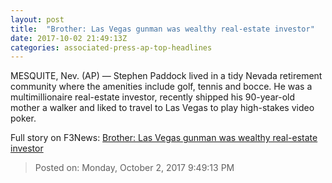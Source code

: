 ```yaml
---
layout: post
title:  "Brother: Las Vegas gunman was wealthy real-estate investor"
date: 2017-10-02 21:49:13Z
categories: associated-press-ap-top-headlines
---
```


MESQUITE, Nev. (AP) — Stephen Paddock lived in a tidy Nevada retirement community where the amenities include golf, tennis and bocce. He was a multimillionaire real-estate investor, recently shipped his 90-year-old mother a walker and liked to travel to Las Vegas to play high-stakes video poker.


Full story on F3News: [Brother: Las Vegas gunman was wealthy real-estate investor](http://www.f3nws.com/n/2ajzrC)

> Posted on: Monday, October 2, 2017 9:49:13 PM
